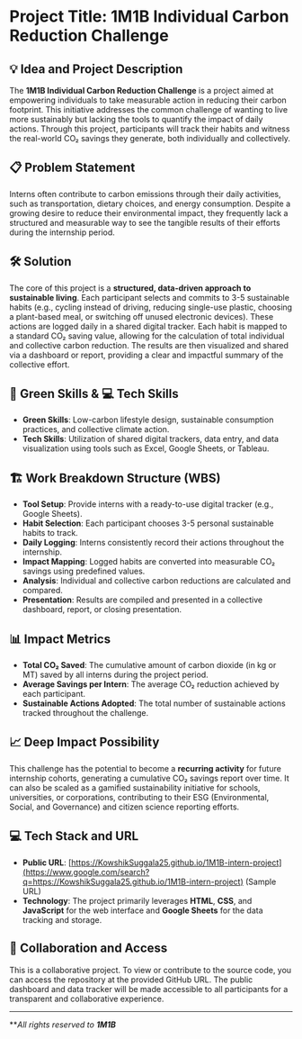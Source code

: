 # Project Title: 1M1B Individual Carbon Reduction Challenge

## 💡 Idea and Project Description

The **1M1B Individual Carbon Reduction Challenge** is a project aimed at empowering individuals to take measurable action in reducing their carbon footprint. This initiative addresses the common challenge of wanting to live more sustainably but lacking the tools to quantify the impact of daily actions. Through this project, participants will track their habits and witness the real-world CO₂ savings they generate, both individually and collectively.


## 📋 Problem Statement

Interns often contribute to carbon emissions through their daily activities, such as transportation, dietary choices, and energy consumption. Despite a growing desire to reduce their environmental impact, they frequently lack a structured and measurable way to see the tangible results of their efforts during the internship period.


## 🛠️ Solution

The core of this project is a **structured, data-driven approach to sustainable living**. Each participant selects and commits to 3-5 sustainable habits (e.g., cycling instead of driving, reducing single-use plastic, choosing a plant-based meal, or switching off unused electronic devices). These actions are logged daily in a shared digital tracker. Each habit is mapped to a standard CO₂ saving value, allowing for the calculation of total individual and collective carbon reduction. The results are then visualized and shared via a dashboard or report, providing a clear and impactful summary of the collective effort.


## 🌿 Green Skills & 💻 Tech Skills

  * **Green Skills**: Low-carbon lifestyle design, sustainable consumption practices, and collective climate action.
  * **Tech Skills**: Utilization of shared digital trackers, data entry, and data visualization using tools such as Excel, Google Sheets, or Tableau.


## 🏗️ Work Breakdown Structure (WBS)

  * **Tool Setup**: Provide interns with a ready-to-use digital tracker (e.g., Google Sheets).
  * **Habit Selection**: Each participant chooses 3-5 personal sustainable habits to track.
  * **Daily Logging**: Interns consistently record their actions throughout the internship.
  * **Impact Mapping**: Logged habits are converted into measurable CO₂ savings using predefined values.
  * **Analysis**: Individual and collective carbon reductions are calculated and compared.
  * **Presentation**: Results are compiled and presented in a collective dashboard, report, or closing presentation.


## 📊 Impact Metrics

  * **Total CO₂ Saved**: The cumulative amount of carbon dioxide (in kg or MT) saved by all interns during the project period.
  * **Average Savings per Intern**: The average CO₂ reduction achieved by each participant.
  * **Sustainable Actions Adopted**: The total number of sustainable actions tracked throughout the challenge.


## 📈 Deep Impact Possibility

This challenge has the potential to become a **recurring activity** for future internship cohorts, generating a cumulative CO₂ savings report over time. It can also be scaled as a gamified sustainability initiative for schools, universities, or corporations, contributing to their ESG (Environmental, Social, and Governance) and citizen science reporting efforts.


## 💻 Tech Stack and URL

  * **Public URL**: [https://KowshikSuggala25.github.io/1M1B-intern-project](https://www.google.com/search?q=https://KowshikSuggala25.github.io/1M1B-intern-project) (Sample URL)
  * **Technology**: The project primarily leverages **HTML**, **CSS**, and **JavaScript** for the web interface and **Google Sheets** for the data tracking and storage.


## 🤝 Collaboration and Access

This is a collaborative project. To view or contribute to the source code, you can access the repository at the provided GitHub URL. The public dashboard and data tracker will be made accessible to all participants for a transparent and collaborative experience.

-----

\*\**All rights reserved to **1M1B***
